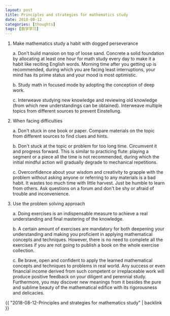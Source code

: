```yaml
---
layout: post
title: Principles and strategies for mathematics study
date: 2018-08-12
categories: [thoughts]
tags: [数学学习]
---
```


1. Make mathematics study a habit with dogged perseverance

   a. Don't build mansion on top of loose sand. Concrete a solid foundation by allocating at least one hour for math study every day to make it a habit like reciting English words. Morning time after you getting up is recommended, during which you are facing least interruptions, your mind has its prime status and your mood is most optimistic.

   b. Study math in focused mode by adopting the conception of deep work.

   c. Interweave studying new knowledge and reviewing old knowledge (from which new understandings can be obtained). Interweave multiple topics from different sources to prevent Einstellung.

2. When facing difficulties

   a. Don't stuck in one book or paper. Compare materials on the topic from different sources to find clues and hints.

   b. Don't stuck at the topic or problem for too long time. Circumvent it and progress forward. This is similar to practicing flute: playing a segment or a piece all the time is not recommended, during which the initial mindful action will gradually degrade to mechanical repetitions.

   c. Overconfidence about your wisdom and creativity to grapple with the problem without asking anyone or referring to any materials is a bad habit. It wastes too much time with little harvest. Just be humble to learn from others. Ask questions on a forum and don't be shy or afraid of trouble and inconvenience.

3. Use the problem solving approach

   a. Doing exercises is an indispensable measure to achieve a real understanding and final mastering of the knowledge.

   b. A certain amount of exercises are mandatory for both deepening your understanding and making you proficient in applying mathematical concepts and techniques. However, there is no need to complete all the exercises if you are not going to publish a book on the whole exercise collection.

   c. Be brave, open and confident to apply the learned mathematical concepts and techniques to problems in real world. Any success or even financial income derived from such competent or irreplaceable work will produce positive feedback on your diligent and perennial study. Furthermore, you may discover new meanings from it besides the pure and sublime beauty of the mathematical edifice with its rigorousness and delicacies.

{{ "2018-08-12-Principles and strategies for mathematics study" | backlink }}
